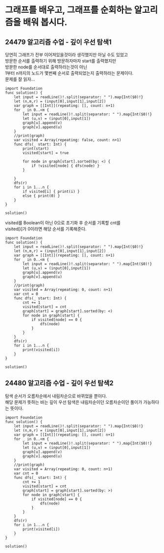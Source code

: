 # 그래프를 배우고, 그래프를 순회하는 알고리즘을 배워 봅시다.	
## 24479 알고리즘 수업 - 깊이 우선 탐색1
당연히 그래프가 전부 이어져있을것이라 생각했지만 아닐 수도 있었고   
방문한 순서를 출력하기 위해 방문하자마자 start를 출력했지만   
방문한 node를 순서대로 출력하라는것이 아닌   
1부터 n까지의 노드가 몇번째 순서로 출력되었는지 출력하라는 문제이다.   
문제를 잘 읽자...   

```
import Foundation
func solution() {
    let input = readLine()!.split(separator: " ").map{Int($0)!}
    let (n,m,r) = (input[0],input[1],input[2])
    var graph = [[Int]](repeating: [], count: n+1)
    for _ in 0..<m {
        let input = readLine()!.split(separator: " ").map{Int($0)!}
        let (u,v) = (input[0],input[1])
        graph[u].append(v)
        graph[v].append(u)
    }
    //print(graph)
    var visited = Array(repeating: false, count: n+1)
    func dfs(_ start: Int) {
        print(start)
        visited[start] = true
        
        for node in graph[start].sorted(by: <) {
            if !visited[node] { dfs(node) }
        }
        
    }
    dfs(r)
    for i in 1...n {
        if visited[i] { print(i) }
        else { print(0) }
    }
}

solution()

```
visited를 Boolean이 아닌 0으로 초기화 후 순서를 기록할 cnt를    
visited[i]가 0이라면 해당 순서를 기록해준다.   

```
import Foundation
func solution() {
    let input = readLine()!.split(separator: " ").map{Int($0)!}
    let (n,m,r) = (input[0],input[1],input[2])
    var graph = [[Int]](repeating: [], count: n+1)
    for _ in 0..<m {
        let input = readLine()!.split(separator: " ").map{Int($0)!}
        let (u,v) = (input[0],input[1])
        graph[u].append(v)
        graph[v].append(u)
    }
    //print(graph)
    var visited = Array(repeating: 0, count: n+1)
    var cnt = 0
    func dfs(_ start: Int) {
        cnt += 1
        visited[start] = cnt
        graph[start] = graph[start].sorted(by: <)
        for node in graph[start] {
            if visited[node] == 0 {
                dfs(node)
            }
        }
    }
    dfs(r)
    for i in 1...n {
        print(visited[i])
    }
}

solution()

```
## 24480 알고리즘 수업 - 깊이 우선 탐색2
탐색 순서가 오름차순에서 내림차순으로 바뀌었을 뿐이다.   
해당 문제가 뜻하는 바는 깊이 우선 탐색은 내림차순이던 오름차순이던 풀이가 가능하다는 뜻이다.      
```
import Foundation
func solution() {
    let input = readLine()!.split(separator: " ").map{Int($0)!}
    let (n,m,r) = (input[0],input[1],input[2])
    var graph = [[Int]](repeating: [], count: n+1)
    for _ in 0..<m {
        let input = readLine()!.split(separator: " ").map{Int($0)!}
        let (u,v) = (input[0],input[1])
        graph[u].append(v)
        graph[v].append(u)
    }
    //print(graph)
    var visited = Array(repeating: 0, count: n+1)
    var cnt = 0
    func dfs(_ start: Int) {
        cnt += 1
        visited[start] = cnt
        graph[start] = graph[start].sorted(by: >)
        for node in graph[start] {
            if visited[node] == 0 {
                dfs(node)
            }
        }
    }
    dfs(r)
    for i in 1...n {
        print(visited[i])
    }
}

solution()

```
